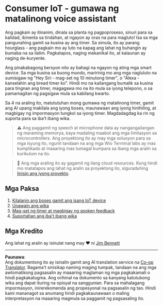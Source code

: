 <!--
CO_OP_TRANSLATOR_METADATA:
{
  "original_hash": "5de7dc1e2ddc402d415473bb795568d4",
  "translation_date": "2025-08-27T23:07:50+00:00",
  "source_file": "6-consumer/README.md",
  "language_code": "tl"
}
-->
# Consumer IoT - gumawa ng matalinong voice assistant

Ang pagkain ay itinanim, dinala sa planta ng pagpoproseso, sinuri para sa kalidad, ibinenta sa tindahan, at ngayon ay oras na para magluto! Isa sa mga pangunahing gamit sa kusina ay ang timer. Sa simula, ito ay parang hourglass - ang pagkain mo ay luto na kapag ang lahat ng buhangin ay bumaba na sa ilalim. Pagkatapos, naging mekanikal ito, at kalaunan ay naging de-kuryente.

Ang pinakabagong bersyon nito ay bahagi na ngayon ng ating mga smart device. Sa mga kusina sa buong mundo, maririnig mo ang mga nagluluto na sumisigaw ng "Hey Siri - mag-set ng 10 minutong timer", o "Alexa - kanselahin ang bread timer ko". Hindi mo na kailangang bumalik sa kusina para tingnan ang timer, magagawa mo na ito mula sa iyong telepono, o sa pamamagitan ng pagsigaw mula sa kabilang kwarto.

Sa 4 na araling ito, matututuhan mong gumawa ng matalinong timer, gamit ang AI upang makilala ang iyong boses, maunawaan ang iyong hinihiling, at magbigay ng impormasyon tungkol sa iyong timer. Magdadagdag ka rin ng suporta para sa iba't ibang wika.

> ⚠️ Ang paggamit ng speech at microphone data ay nangangailangan ng maraming memorya, kaya madaling maabot ang mga limitasyon sa microcontrollers. Ang proyektong ito ay may mga solusyon para sa mga isyung ito, ngunit tandaan na ang mga Wio Terminal labs ay mas kumplikado at maaaring mas tumagal kumpara sa ibang mga aralin sa kurikulum na ito.

> 💁 Ang mga araling ito ay gagamit ng ilang cloud resources. Kung hindi mo matatapos ang lahat ng aralin sa proyektong ito, siguraduhing [linisin ang iyong proyekto](../clean-up.md).

## Mga Paksa

1. [Kilalanin ang boses gamit ang isang IoT device](./lessons/1-speech-recognition/README.md)
1. [Unawain ang wika](./lessons/2-language-understanding/README.md)
1. [Mag-set ng timer at magbigay ng spoken feedback](./lessons/3-spoken-feedback/README.md)
1. [Suportahan ang iba't ibang wika](./lessons/4-multiple-language-support/README.md)

## Mga Kredito

Ang lahat ng aralin ay isinulat nang may ♥️ ni [Jim Bennett](https://GitHub.com/JimBobBennett)

---

**Paunawa**:  
Ang dokumentong ito ay isinalin gamit ang AI translation service na [Co-op Translator](https://github.com/Azure/co-op-translator). Bagama't sinisikap naming maging tumpak, tandaan na ang mga awtomatikong pagsasalin ay maaaring maglaman ng mga pagkakamali o hindi pagkakatugma. Ang orihinal na dokumento sa kanyang katutubong wika ang dapat ituring na opisyal na sanggunian. Para sa mahalagang impormasyon, inirerekomenda ang propesyonal na pagsasalin ng tao. Hindi kami mananagot sa anumang hindi pagkakaunawaan o maling interpretasyon na maaaring magmula sa paggamit ng pagsasaling ito.